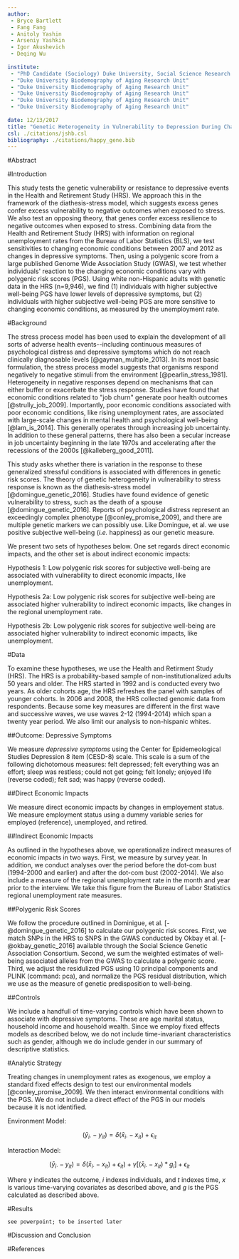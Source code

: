 ```yaml
---
author:
 - Bryce Bartlett
 - Fang Fang
 - Anitoly Yashin
 - Arseniy Yashkin
 - Igor Akushevich
 - Deqing Wu
 
institute:
 - "PhD Candidate (Sociology) Duke University, Social Science Research Institute, Duke Population Research Institute, Biodemography of Aging Research Unit"
 - "Duke University Biodemography of Aging Research Unit" 
 - "Duke University Biodemography of Aging Research Unit"
 - "Duke University Biodemography of Aging Research Unit"
 - "Duke University Biodemography of Aging Research Unit"
 - "Duke University Biodemography of Aging Research Unit"
   
date: 12/13/2017
title: "Genetic Heterogeneity in Vulnerability to Depression During Changing Economic Conditions"
csl: ./citations/jshb.csl
bibliography: ./citations/happy_gene.bib
---
```


#Abstract



#Introduction

This study tests the genetic vulnerability or resistance to depressive events in the Health and Retirement Study (HRS). We approach this in the framework of the diathesis-stress model, which suggests excess genes confer excess vulnerability to negative outcomes when exposed to stress. We also test an opposing theory, that genes confer excess resilience to negative outcomes when exposed to stress. Combining data from the Health and Retirement Study (HRS) with information on regional unemployment rates from the Bureau of Labor Statistics (BLS), we test sensitivities to changing economic conditions between 2007 and 2012 as changes in depressive symptoms. Then, using a polygenic score from a large published Genome Wide Association Study (GWAS), we test whether individuals' reaction to the changing economic conditions vary with polygenic risk scores (PGS). Using white non-Hispanic adults with genetic data in the HRS (n=9,946), we find (1) individuals with higher subjective well-being PGS have lower levels of depressive symptoms, but (2) individuals with higher subjective well-being PGS are more sensitive to changing economic conditions, as measured by the unemployment rate. 

#Background

The stress process model has been used to explain the development of all sorts of adverse health events--including continuous measures of psychological distress and depressive symptoms which do not reach clinically diagnosable levels [@gayman_multiple_2013]. In its most basic formulation, the stress process model suggests that organisms respond negatively to negative stimuli from the environment [@pearlin_stress_1981]. Heterogeneity in negative responses depend on mechanisms that can either buffer or exacerbate the stress response. Studies have found that economic conditions related to "job churn" generate poor health outcomes [@strully_job_2009]. Importantly, poor economic conditions associated with poor economic conditions, like rising unemployment rates, are associated with large-scale changes in mental health and psychological well-being [@lam_is_2014]. This generally operates through increasing job uncertainty. In addition to these general patterns, there has also been a secular increase in job uncertainty beginning in the late 1970s and accelerating after the recessions of the 2000s [@kalleberg_good_2011].

This study asks whether there is variation in the response to these generalized stressful conditions is associated with differences in genetic risk scores. The theory of genetic heterogeneity in vulnerability to stress response is known as the  diathesis-stress model [@domingue_genetic_2016]. Studies have found evidence of genetic vulnerability to stress, such as the death of a spouse [@domingue_genetic_2016]. Reports of psychological distress represent an exceedingly complex phenotype [@conley_promise_2009], and there are multiple genetic markers we can possibly use. Like Domingue, et al. we use positive subjective well-being (*i.e.* happiness) as our genetic measure.

We present two sets of hypotheses below. One set regards direct economic impacts, and the other set is about indirect economic impacts:

Hypothesis 1: Low polygenic risk scores for subjective well-being are associated with vulnerability to direct economic impacts, like unemployment. 

Hypothesis 2a: Low polygenic risk scores for subjective well-being are associated higher vulnerability to indirect economic impacts, like changes in the regional unemployment rate. 

Hypothesis 2b: Low polygenic risk scores for subjective well-being are associated  higher vulnerability to indirect economic impacts, like unemployment. 

#Data

To examine these hypotheses, we use the Health and Retirment Study (HRS). The HRS is a probability-based sample of non-institutionalized adults 50 years and older. The HRS started in 1992 and is conducted every two years. As older cohorts age, the HRS refreshes the panel with samples of younger cohorts. In 2006 and 2008, the HRS collected genomic data from respondents. Because some key measures are different in the first wave and successive waves, we use waves 2-12 (1994-2014) which span a twenty year period. We also limit our analysis to non-hispanic whites. 

##Outcome: Depressive Symptoms

We measure *depressive symptoms* using the Center for Epidemeological Studies Depression 8 item (CESD-8) scale. This scale is a sum of the following dichotomous measures: felt depressed; felt everything was an effort; sleep was restless; could not get going; felt lonely; enjoyed life (reverse coded); felt sad; was happy (reverse coded). 

##Direct Economic Impacts

We measure direct economic impacts by changes in employement status. We measure employment status using a dummy variable series for employed (reference), unemployed, and retired. 

##Indirect Economic Impacts

As outlined in the hypotheses above, we operationalize indirect measures of economic impacts in two ways. First, we measure by survey year. In addition, we conduct analyses over the period before the dot-com bust (1994-2000 and earlier) and after the dot-com bust (2002-2014). We also include a measure of the regional unemployment rate in the month and year prior to the interview. We take this figure from the Bureau of Labor Statistics regional unemployment rate measures.

##Polygenic Risk Scores

We follow the procedure outlined in Dominigue, et al. [-@domingue_genetic_2016] to calculate our polygenic risk scores. First, we match SNPs in the HRS to SNPS in the GWAS conducted by Okbay et al. [-@okbay_genetic_2016] available through the Social Science Genetic Association Consortium. Second, we sum the weighted estimates of well-being associated alleles from the GWAS to calculate a polygenic score. Third, we adjust the residulized PGS using 10 principal components and PLINK (command: pca), and normalize the PGS residual distribution, which we use as the measure of genetic predisposition to well-being.

##Controls

We include a handfull of time-varying controls which have been shown to associate with depressive symptoms. These are age marital status, household income and household wealth. Since we employ fixed effects models as described below, we do not include time-invariant characteristics such as gender, although we do include gender in our summary of descriptive statistics.

#Analytic Strategy

Treating changes in unemployment rates as exogenous,  we employ a standard fixed effects design to test our environmental models [@conley_promise_2009]. We then interact environmental conditions with the PGS. We do not include a direct effect of the PGS in our models because it is not identified.

Environment Model:


$$
(\bar{y}_{i\cdot} - y_{it}) = \delta(\bar{x}_{i\cdot} - x_{it}) + \epsilon_{it}
$$



Interaction Model:



$$
(\bar{y}_{i\cdot} - y_{it}) = \delta(\bar{x}_{i\cdot} - x_{it}) + \epsilon_{it}) + \gamma[(\bar{x}_{i\cdot} - x_{it})*g_i] + \epsilon_{it}
$$


Where $y$ indicates the outcome, $i$ indexes individuals, and $t$ indexes time, $x$ is various time-varying covariates as described above, and $g$ is the PGS calculated as described above.


#Results

``` see powerpoint; to be inserted later ```

#Discussion and Conclusion



#References

